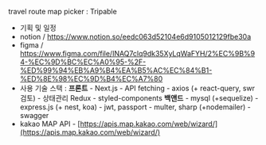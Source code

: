 travel route map picker : Tripable

- 기획 및 일정  
- notion / https://www.notion.so/eedc063d52104e6d9105012129fbe30a
- figma / https://www.figma.com/file/INAQ7clq9dk35XyLqWaFYH/2%EC%9B%94-%EC%9D%BC%EC%A0%95-%2F-%ED%99%94%EB%A9%B4%EA%B5%AC%EC%84%B1-%ED%8E%98%EC%9D%B4%EC%A7%80
- 사용 기술 스택 :
     **프론트**
        - Next.js 
        - API fetching - axios (+ react-query, swr 검토)
        - 상태관리 Redux 
        - styled-components
     **백앤드**
        - mysql (+sequelize)
        - express.js (+ nest, koa)
        - jwt, passport
        - multer, sharp (+nodemailer)
        - swagger
- kakao MAP API - [https://apis.map.kakao.com/web/wizard/](https://apis.map.kakao.com/web/wizard/)
